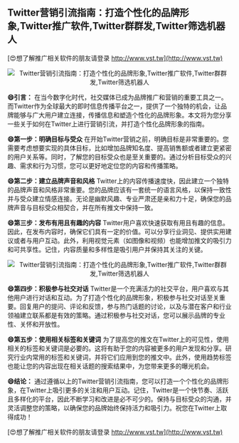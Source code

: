 ## **Twitter营销引流指南：打造个性化的品牌形象,Twitter推广软件,Twitter群群发,Twitter筛选机器人**

[😍想了解推广相关软件的朋友请登录 http://www.vst.tw](http://www.vst.tw)

 <center><img src="https://vst.tw/MP4/tuiguang/png/5.png" alt="Twitter营销引流指南：打造个性化的品牌形象,Twitter推广软件,Twitter群群发,Twitter筛选机器人"></center>

**😄引言：**
在当今数字化时代，社交媒体已成为品牌推广和营销的重要工具之一。而Twitter作为全球最大的即时信息传播平台之一，提供了一个独特的机会，让品牌能够与广大用户建立连接，传播信息和塑造个性化的品牌形象。本文将为您分享一些关于如何在Twitter上进行营销引流，并打造个性化品牌形象的指南。

**😄第一步：明确目标与受众**
在开始Twitter营销之前，明确目标是非常重要的。您需要考虑想要实现的具体目标，比如增加品牌知名度、提高销售额或者建立更紧密的用户关系等。同时，了解您的目标受众也是至关重要的。通过分析目标受众的兴趣、需求和行为习惯，您可以更好地定位您的内容和传播策略。

**😄第二步：建立品牌声音和风格**
Twitter上的内容传播速度快，因此建立一个独特的品牌声音和风格非常重要。您的品牌应该有一套统一的语言风格，以保持一致性并与受众建立情感连接。无论是幽默风趣、专业严肃还是亲和力十足，确保您的品牌声音与目标受众相契合，并在所有推文中保持一致。

**😄第三步：发布有用且有趣的内容**
Twitter用户喜欢快速获取有用且有趣的信息。因此，在发布内容时，确保它们具有一定的价值。可以分享行业洞见、提供实用建议或者与用户互动。此外，利用视觉元素（如图像和视频）也能增加推文的吸引力和可共享性。记住，内容质量和多样性是吸引用户并保持其关注的关键。

 <center><img src="https://vst.tw/MP4/tuiguang/png/5.png" alt="Twitter营销引流指南：打造个性化的品牌形象,Twitter推广软件,Twitter群群发,Twitter筛选机器人"></center>

**😄第四步：积极参与社交对话**
Twitter是一个充满活力的社交平台，用户喜欢与其他用户进行对话和互动。为了打造个性化的品牌形象，积极参与社交对话至关重要。回复用户的提问、评论和反馈，参与热门话题的讨论，以及与潜在客户和行业领袖建立联系都是有效的策略。通过积极参与社交对话，您可以展示品牌的专业性、关怀和开放性。

**😄第五步：使用相关标签和关键词**
为了提高您的推文在Twitter上的可见性，使用相关的标签和关键词是必要的。这将有助于您的内容被更多的用户发现和分享。研究行业内常用的标签和关键词，并将它们应用到您的推文中。此外，使用趋势标签也能让您的内容出现在相关话题的搜索结果中，为您带来更多的曝光机会。

**😄结论：**
通过遵循以上的Twitter营销引流指南，您可以打造一个个性化的品牌形象，在Twitter上吸引更多的关注和用户互动。记住，Twitter是一个快节奏、活跃且多样化的平台，因此不断学习和改进是必不可少的。保持与目标受众的沟通，并灵活调整您的策略，以确保您的品牌始终保持活力和吸引力。祝您在Twitter上取得成功！

[😍想了解推广相关软件的朋友请登录 http://www.vst.tw](http://www.vst.tw)



